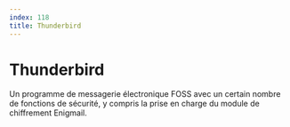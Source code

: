 ```yaml
---
index: 118
title: Thunderbird
---
```

# Thunderbird 

Un programme de messagerie électronique FOSS avec un certain nombre de fonctions de sécurité, y compris la prise en charge du module de chiffrement Enigmail.